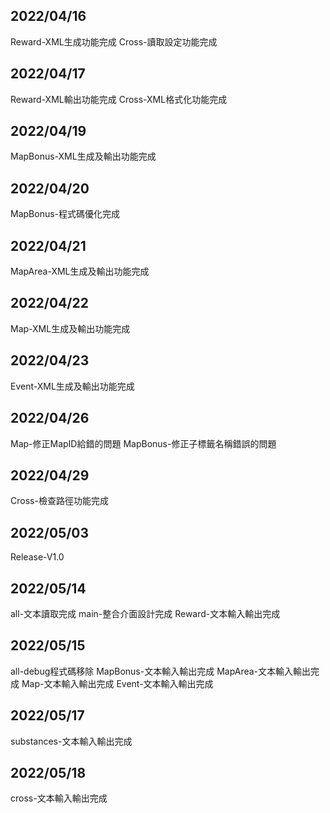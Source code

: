 ## 2022/04/16

Reward-XML生成功能完成
Cross-讀取設定功能完成

## 2022/04/17

Reward-XML輸出功能完成
Cross-XML格式化功能完成

## 2022/04/19

MapBonus-XML生成及輸出功能完成

## 2022/04/20

MapBonus-程式碼優化完成

## 2022/04/21

MapArea-XML生成及輸出功能完成

## 2022/04/22

Map-XML生成及輸出功能完成

## 2022/04/23

Event-XML生成及輸出功能完成

## 2022/04/26

Map-修正MapID給錯的問題
MapBonus-修正子標籤名稱錯誤的問題

## 2022/04/29

Cross-檢查路徑功能完成

## 2022/05/03

Release-V1.0

## 2022/05/14

all-文本讀取完成
main-整合介面設計完成
Reward-文本輸入輸出完成

## 2022/05/15

all-debug程式碼移除
MapBonus-文本輸入輸出完成
MapArea-文本輸入輸出完成
Map-文本輸入輸出完成
Event-文本輸入輸出完成

## 2022/05/17

substances-文本輸入輸出完成

## 2022/05/18

cross-文本輸入輸出完成